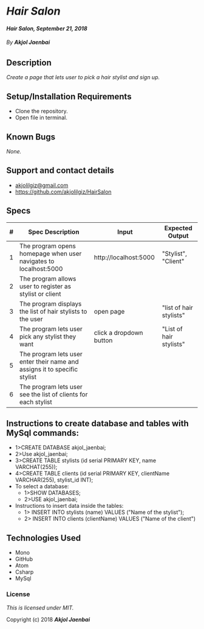 # _Hair Salon_

#### _Hair Salon, September 21, 2018_

###### By _**Akjol Jaenbai**_

## Description

_Create a page that lets user to pick a hair stylist and sign up._

## Setup/Installation Requirements

* Clone the repository.
* Open file in terminal.

## Known Bugs

_None._

## Support and contact details
* akjolilgiz@gmail.com
* https://github.com/akjolilgiz/HairSalon

## Specs
|#|Spec Description|Input|Expected Output|
|-------|-------|------|------|
|1|The program opens homepage when user navigates to localhost:5000|http://localhost:5000 |"Stylist", "Client"|
|2|The program allows user to register as stylist or client|
|3|The program displays the list of hair stylists to the user |open page|"list of hair stylists"|
|4|The program lets user pick any stylist they want|click a dropdown button |"List of hair stylists"|
|5|The program lets user enter their name and assigns it to specific stylist|
|6|The program lets user see the list of clients for each stylist|

## Instructions to create database and tables with MySql commands:
  * 1>CREATE DATABASE akjol_jaenbai;
  * 2>Use akjol_jaenbai;
  * 3>CREATE TABLE stylists (id serial PRIMARY KEY, name VARCHAT(255));
  * 4>CREATE TABLE clients (id serial PRIMARY KEY, clientName VARCHAR(255), stylist_id INT);
* To select a database:
  * 1>SHOW DATABASES;
  * 2>USE akjol_jaenbai;
* Instructions to insert data inside the tables:
  * 1> INSERT INTO stylists (name)  VALUES ("Name of the stylist");
  * 2> INSERT INTO clients (clientName) VALUES ("Name of the client")





## Technologies Used

* Mono
* GitHub
* Atom
* Csharp
* MySql

### License

*This is licensed under MIT.*

Copyright (c) 2018 **_Akjol Jaenbai_**
